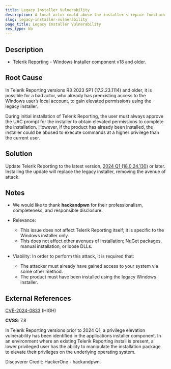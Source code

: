 ```yaml
---
title: Legacy Installer Vulnerability
description: A local actor could abuse the installer's repair function to gain elevated permissions.
slug: legacy-installer-vulnerability
page_title: Legacy Installer Vulnerability
res_type: kb
---
```


## Description

* Telerik Reporting - Windows Installer component v18 and older.

## Root Cause

In Telerik Reporting versions R3 2023 SP1 (17.2.23.1114) and older, it is possible for a bad actor, who already has preexisting access to the Windows user’s local account, to gain elevated permissions using the legacy installer.

During initial installation of Telerik Reporting, the user must always approve the UAC prompt for the installer to obtain elevated permissions to complete the installation. However, if the product has already been installed, the installer could be abused to execute commands at a higher privilege than the current user.

## Solution

Update Telerik Reporting to the latest version, [2024 Q1 (18.0.24.130)](https://www.telerik.com/support/whats-new/reporting/release-history/progress-telerik-reporting-2024-q1-18-0-24-130) or later. Installing the update will replace the legacy installer, removing the avenue of attack.

## Notes

* We would like to thank __hackandpwn__ for their professionalism, completeness, and responsible disclosure.
* Relevance:

	+ This issue does not affect Telerik Reporting itself; it is specific to the Windows installer only.
	+ This does not affect other avenues of installation; NuGet packages, manual installation, or loose DLLs.

* Viability: In order to perform this attack, it is required that:

	+ The attacker must already have gained access to your system via some other method.
	+ The product must have been installed using the legacy Windows installer.

## External References

[CVE-2024-0833](https://www.cve.org/CVERecord?id=CVE-2024-0833) (HIGH)

**CVSS**: 7.8

In Telerik Reporting versions prior to 2024 Q1, a privilege elevation vulnerability has been identified in the applications installer component. In an environment where an existing Telerik Reporting install is present, a lower privileged user has the ability to manipulate the installation package to elevate their privileges on the underlying operating system.

Discoverer Credit: HackerOne - hackandpwn.
